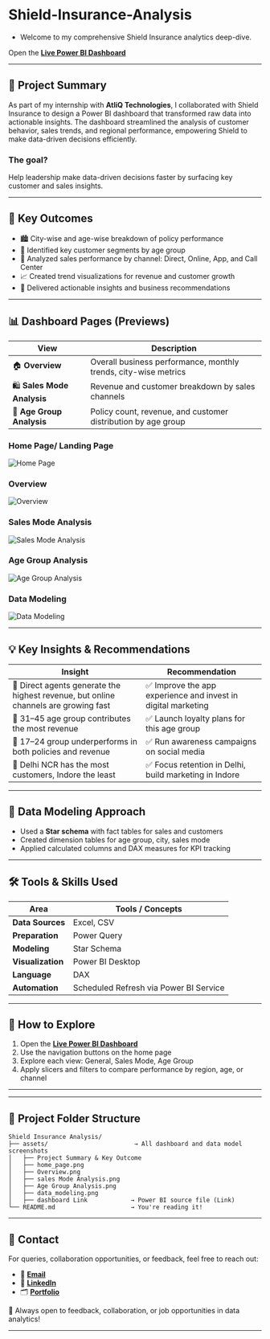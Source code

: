 # Shield-Insurance-Analysis 

- Welcome to my comprehensive Shield Insurance analytics deep-dive.

Open the [**Live Power BI Dashboard**](https://app.powerbi.com/view?r=eyJrIjoiZDNhNTE2OWQtYjY0ZC00OWI1LWIyY2UtNzViN2UzODY5YWNhIiwidCI6ImM2ZTU0OWIzLTVmNDUtNDAzMi1hYWU5LWQ0MjQ0ZGM1YjJjNCJ9)

---

## 🧠 Project Summary

As part of my internship with **AtliQ Technologies**, I collaborated with Shield Insurance to design a Power BI dashboard that transformed raw data into actionable insights. The dashboard streamlined the analysis of customer behavior, sales trends, and regional performance, empowering Shield to make data-driven decisions efficiently.

### The goal?
Help leadership make data-driven decisions faster by surfacing key customer and sales insights.

---

## 💼 Key Outcomes

- 🏙️ City-wise and age-wise breakdown of policy performance
- 🧓 Identified key customer segments by age group
- 🛒 Analyzed sales performance by channel: Direct, Online, App, and Call Center
- 📈 Created trend visualizations for revenue and customer growth
- 🧠 Delivered actionable insights and business recommendations

---

## 📊 Dashboard Pages (Previews)

| View | Description |
|------|-------------|
| 🏠 **Overview** | Overall business performance, monthly trends, city-wise metrics |
| 🛍️ **Sales Mode Analysis** | Revenue and customer breakdown by sales channels |
| 👥 **Age Group Analysis** | Policy count, revenue, and customer distribution by age group |

### Home Page/ Landing Page

![Home Page](https://github.com/Anand-Analyst-05/Shield-Insurance-Analysis/blob/main/Files/Home%20Page.png)

### Overview

![Overview](https://github.com/Anand-Analyst-05/Shield-Insurance-Analysis/blob/main/Files/Overview.png)

### Sales Mode Analysis

![Sales Mode Analysis](https://github.com/Anand-Analyst-05/Shield-Insurance-Analysis/blob/main/Files/Sale%20Mode%20Analysis.png)

### Age Group Analysis

![Age Group Analysis](https://github.com/Anand-Analyst-05/Shield-Insurance-Analysis/blob/main/Files/Age%20Group%20Analysis.png)

### Data Modeling

![Data Modeling](https://github.com/Anand-Analyst-05/Shield-Insurance-Analysis/blob/main/Files/Shield%20Insurance%20Data%20Modeling.png)

---

## 💡 Key Insights & Recommendations

| Insight | Recommendation |
|--------|----------------|
| 🔹 Direct agents generate the highest revenue, but online channels are growing fast | ✅ Improve the app experience and invest in digital marketing |
| 🔹 31–45 age group contributes the most revenue | ✅ Launch loyalty plans for this age group |
| 🔹 17–24 group underperforms in both policies and revenue | ✅ Run awareness campaigns on social media |
| 🔹 Delhi NCR has the most customers, Indore the least | ✅ Focus retention in Delhi, build marketing in Indore |

---

## 📐 Data Modeling Approach

- Used a **Star schema** with fact tables for sales and customers
- Created dimension tables for age group, city, sales mode
- Applied calculated columns and DAX measures for KPI tracking

---

## 🛠️ Tools & Skills Used

| Area | Tools / Concepts |
|------|------------------|
| **Data Sources** | Excel, CSV |
| **Preparation** | Power Query |
| **Modeling** | Star Schema |
| **Visualization** | Power BI Desktop |
| **Language** | DAX |
| **Automation** | Scheduled Refresh via Power BI Service |

---

## 🧭 How to Explore

1. Open the [**Live Power BI Dashboard**](https://app.powerbi.com/view?r=eyJrIjoiZDNhNTE2OWQtYjY0ZC00OWI1LWIyY2UtNzViN2UzODY5YWNhIiwidCI6ImM2ZTU0OWIzLTVmNDUtNDAzMi1hYWU5LWQ0MjQ0ZGM1YjJjNCJ9)
2. Use the navigation buttons on the home page
3. Explore each view: General, Sales Mode, Age Group
4. Apply slicers and filters to compare performance by region, age, or channel

---

---

## 📁 Project Folder Structure

```text
Shield Insurance Analysis/
├── assets/                        → All dashboard and data model screenshots
│   ├── Project Summary & Key Outcome
│   ├── home_page.png
│   ├── Overview.png
│   ├── sales Mode Analysis.png
│   ├── Age Group Analysis.png
│   ├── data_modeling.png
│   ├── dashboard Link            → Power BI source file (Link)
└── README.md                     → You're reading it! 
```

---

## 📣 Contact

For queries, collaboration opportunities, or feedback, feel free to reach out:

- 📧 [**Email**](anandcinenkanolu@gmail.com)
- 💼 [**LinkedIn**](https://www.linkedin.com/in/Anand-Cinenkanolu/)
- 🗂️ [**Portfolio**](https://codebasics.io/portfolio/Anand-Cinenkanolu)

💼 Always open to feedback, collaboration, or job opportunities in data analytics!

---
